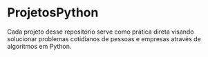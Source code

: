 # ProjetosPython
Cada projeto desse repositório serve como prática direta visando solucionar problemas cotidianos de pessoas e empresas através de algoritmos em Python.
